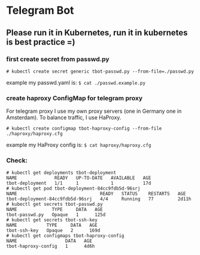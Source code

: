 # Telegram Bot

## Please run it in Kubernetes, run it in kubernetes is best practice =)

### first create secret from passwd.py

```# kubectl create secret generic tbot-passwd.py --from-file=./passwd.py```

example my passwd.yaml is:
```$ cat ./passwd.example.py```

### create haproxy ConfigMap for telegram proxy
For telegram proxy I use my own proxy servers (one in Germany one in Amsterdam). To balance traffic, I use HaProxy.

```# kubectl create configmap tbot-haproxy-config --from-file ./haproxy/haproxy.cfg```

example my HaProxy config is: 
```$ cat haproxy/haproxy.cfg```

### Check: ###
```
# kubectl get deployments tbot-deployment
NAME              READY   UP-TO-DATE   AVAILABLE   AGE
tbot-deployment   1/1     1            1           17d
# kubectl get pod tbot-deployment-84cc9fdb5d-96srj
NAME                               READY   STATUS    RESTARTS   AGE
tbot-deployment-84cc9fdb5d-96srj   4/4     Running   77         2d11h
# kubectl get secrets tbot-passwd.py
NAME             TYPE     DATA   AGE
tbot-passwd.py   Opaque   1      125d
# kubectl get secrets tbot-ssh-key
NAME           TYPE     DATA   AGE
tbot-ssh-key   Opaque   2      169d
# kubectl get configmaps tbot-haproxy-config
NAME                  DATA   AGE
tbot-haproxy-config   1      4d6h
```
